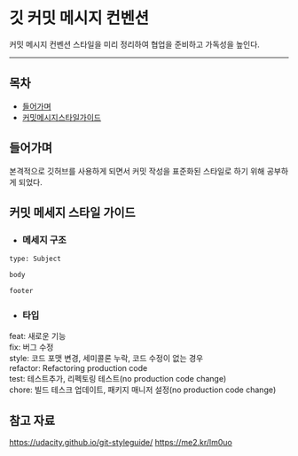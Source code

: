# 깃 커밋 메시지 컨벤션

커밋 메시지 컨벤션 스타일을 미리 정리하여 협업을 준비하고 가독성을 높인다.

---

## 목차

- [들어가며](#들어가며)
- [커밋메시지스타일가이드](#커밋메시지스타일가이드)

## 들어가며

본격적으로 깃허브를 사용하게 되면서 커밋 작성을 표준화된 스타일로 하기 위해 공부하게 되었다.

## 커밋 메세지 스타일 가이드

- ### 메세지 구조

```sh
type: Subject

body

footer
```

- ### 타입

feat: 새로운 기능  
fix: 버그 수정  
style: 코드 포맷 변경, 세미콜론 누락, 코드 수정이 없는 경우  
refactor: Refactoring production code  
test: 테스트추가, 리펙토링 테스트(no production code change)  
chore: 빌드 테스크 업데이트, 패키지 매니저 설정(no production code change)

## 참고 자료

https://udacity.github.io/git-styleguide/
https://me2.kr/lm0uo
